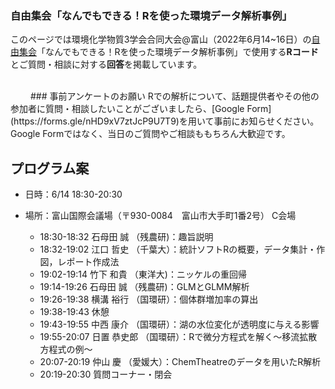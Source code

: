 ### 自由集会「なんでもできる！Rを使った環境データ解析事例」
  
このページでは環境化学物質3学会合同大会@富山（2022年6月14~16日）の[自由集会](https://j-ec.smartcore.jp/M022/forum/touron30/free_meeting)「なんでもできる！Rを使った環境データ解析事例」で使用する<b>Rコード</b>とご質問・相談に対する<b>回答</b>を掲載しています。    
    
  
  <br>  
　　 
 ### 事前アンケートのお願い
Rでの解析について、話題提供者やその他の参加者に質問・相談したいことがございましたら、[Google Form](https://forms.gle/nHD9xV7ztJcP9U7T9)を用いて事前にお知らせください。Google Formではなく、当日のご質問やご相談ももちろん大歓迎です。 
    
  
  <br>  

## プログラム案
- 日時：6/14 18:30-20:30  
- 場所：富山国際会議場（〒930-0084　富山市大手町1番2号） C会場  
  
  * 18:30-18:32  石母田 誠 （残農研)：趣旨説明  
  * 18:32-19:02  江口 哲史 （千葉大）：統計ソフトRの概要，データ集計・作図，レポート作成法  
  * 19:02-19:14  竹下 和貴 （東洋大)：ニッケルの重回帰  
  * 19:14-19:26  石母田 誠 （残農研)：GLMとGLMM解析  
  * 19:26-19:38  横溝 裕行 （国環研）：個体群増加率の算出  
  * 19:38-19:43  休憩  
  * 19:43-19:55  中西 康介 （国環研）：湖の水位変化が透明度に与える影響  
  * 19:55-20:07  日置 恭史郎 （国環研）：Rで微分方程式を解く～移流拡散方程式の例～  
  * 20:07-20:19  仲山 慶 （愛媛大）：ChemTheatreのデータを用いたR解析  
  * 20:19-20:30  質問コーナー・閉会  
